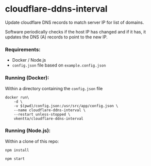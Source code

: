 # cloudflare-ddns-interval

Update cloudflare DNS records to match server IP for list of domains.

Software periodically checks if the host IP has changed and if it has, it updates the DNS (A) records to point to the new IP.

### Requirements:
* Docker / Node.js
* ``config.json`` file based on ``example.config.json``

### Running (Docker):

Within a directory containing the ``config.json`` file

```
docker run\
    -d \
    -v $(pwd)/config.json:/usr/src/app/config.json \
    --name cloudflare-ddns-interval \
    --restart unless-stopped \
    vkentta/cloudflare-ddns-interval
```

### Running (Node.js):

Within a clone of this repo:

``npm install``

``npm start``
